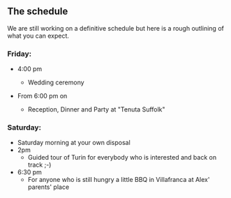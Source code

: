## The schedule 

We are still working on a definitive schedule but here is a rough outlining of what you can expect. 

### Friday:

 - 4:00 pm
   - Wedding ceremony 

 - From 6:00 pm on
    - Reception, Dinner and Party at "Tenuta Suffolk"

### Saturday:

 - Saturday morning at your own disposal
 - 2pm  
   - Guided tour of Turin for everybody who is interested and back on track ;-)
 - 6:30 pm 
   - For anyone who is still hungry a little BBQ in Villafranca at Alex' parents' place 